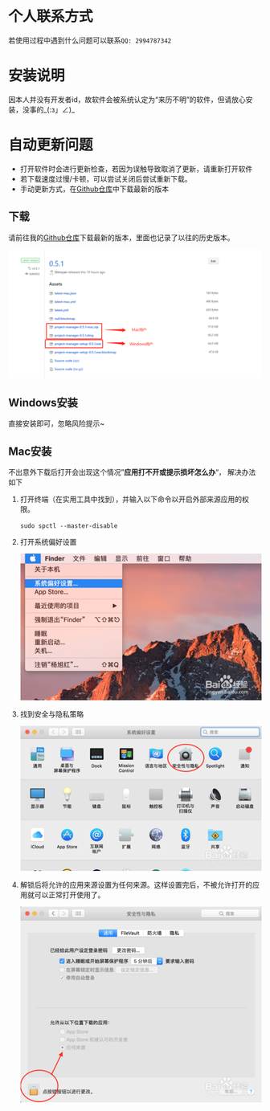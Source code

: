 # 个人联系方式

若使用过程中遇到什么问题可以联系`QQ: 2994787342`

# 安装说明

因本人并没有开发者id，故软件会被系统认定为“来历不明”的软件，但请放心安装，没事的\_\(:з」∠\)\_

# 自动更新问题

* 打开软件时会进行更新检查，若因为误触导致取消了更新，请重新打开软件
* 若下载速度过慢/卡顿，可以尝试关闭后尝试重新下载。
* 手动更新方式，在[Github仓库](https://github.com/Shiroyan/ProjectManager/releases)中下载最新的版本

## 下载

请前往我的[Github仓库](https://github.com/Shiroyan/ProjectManager/releases)下载最新的版本，里面也记录了以往的历史版本。

![](/assets/微信截图_20180417110417.png)

## Windows安装

直接安装即可，忽略风险提示~

## Mac安装

不出意外下载后打开会出现这个情况”**应用打不开或提示损坏怎么办**“， 解决办法如下

1. 打开终端（在实用工具中找到），并输入以下命令以开启外部来源应用的权限。

   `sudo spctl --master-disable`

2. 打开系统偏好设置

   ![](/assets/aec379310a55b319c8a378b74aa98226cefc179d.jpg)

3. 找到安全与隐私策略

   ![](/assets/faf2b2119313b07e4790b5ca05d7912396dd8cc7.jpg)

4. 解锁后将允许的应用来源设置为任何来源。这样设置完后，不被允许打开的应用就可以正常打开使用了。

   ![](/assets/86d6277f9e2f0708170ecfc2e024b899a801f2ed.jpg)



